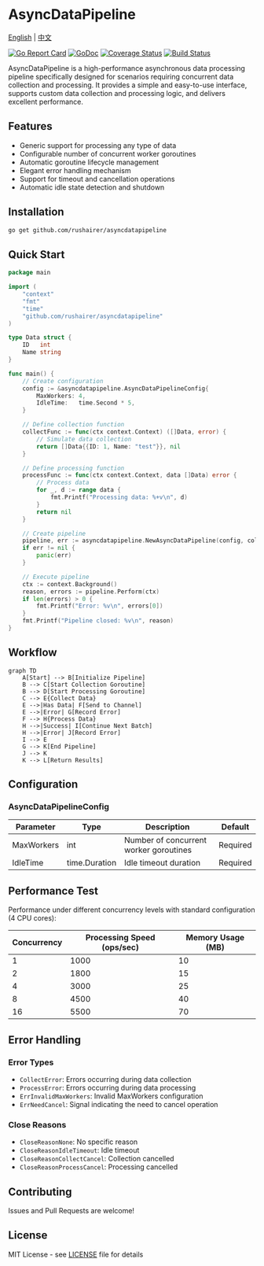 # AsyncDataPipeline

[English](README.md) | [中文](README_cn.md)

[![Go Report Card](https://goreportcard.com/badge/github.com/yourusername/asyncdatapipeline)](https://goreportcard.com/report/github.com/yourusername/asyncdatapipeline)
[![GoDoc](https://godoc.org/github.com/yourusername/asyncdatapipeline?status.svg)](https://godoc.org/github.com/yourusername/asyncdatapipeline)
[![Coverage Status](https://coveralls.io/repos/github/yourusername/asyncdatapipeline/badge.svg?branch=master)](https://coveralls.io/github/yourusername/asyncdatapipeline?branch=master)
[![Build Status](https://github.com/yourusername/asyncdatapipeline/workflows/Go/badge.svg)](https://github.com/yourusername/asyncdatapipeline/actions)

AsyncDataPipeline is a high-performance asynchronous data processing pipeline specifically designed for scenarios requiring concurrent data collection and processing. It provides a simple and easy-to-use interface, supports custom data collection and processing logic, and delivers excellent performance.

## Features

-   Generic support for processing any type of data
-   Configurable number of concurrent worker goroutines
-   Automatic goroutine lifecycle management
-   Elegant error handling mechanism
-   Support for timeout and cancellation operations
-   Automatic idle state detection and shutdown

## Installation

```bash
go get github.com/rushairer/asyncdatapipeline
```

## Quick Start

```go
package main

import (
    "context"
    "fmt"
    "time"
    "github.com/rushairer/asyncdatapipeline"
)

type Data struct {
    ID   int
    Name string
}

func main() {
    // Create configuration
    config := &asyncdatapipeline.AsyncDataPipelineConfig{
        MaxWorkers: 4,
        IdleTime:   time.Second * 5,
    }

    // Define collection function
    collectFunc := func(ctx context.Context) ([]Data, error) {
        // Simulate data collection
        return []Data{{ID: 1, Name: "test"}}, nil
    }

    // Define processing function
    processFunc := func(ctx context.Context, data []Data) error {
        // Process data
        for _, d := range data {
            fmt.Printf("Processing data: %+v\n", d)
        }
        return nil
    }

    // Create pipeline
    pipeline, err := asyncdatapipeline.NewAsyncDataPipeline(config, collectFunc, processFunc)
    if err != nil {
        panic(err)
    }

    // Execute pipeline
    ctx := context.Background()
    reason, errors := pipeline.Perform(ctx)
    if len(errors) > 0 {
        fmt.Printf("Error: %v\n", errors[0])
    }
    fmt.Printf("Pipeline closed: %v\n", reason)
}
```

## Workflow

```mermaid
graph TD
    A[Start] --> B[Initialize Pipeline]
    B --> C[Start Collection Goroutine]
    B --> D[Start Processing Goroutine]
    C --> E{Collect Data}
    E -->|Has Data| F[Send to Channel]
    E -->|Error| G[Record Error]
    F --> H{Process Data}
    H -->|Success| I[Continue Next Batch]
    H -->|Error| J[Record Error]
    I --> E
    G --> K[End Pipeline]
    J --> K
    K --> L[Return Results]
```

## Configuration

### AsyncDataPipelineConfig

| Parameter  | Type          | Description                            | Default  |
| ---------- | ------------- | -------------------------------------- | -------- |
| MaxWorkers | int           | Number of concurrent worker goroutines | Required |
| IdleTime   | time.Duration | Idle timeout duration                  | Required |

## Performance Test

Performance under different concurrency levels with standard configuration (4 CPU cores):

| Concurrency | Processing Speed (ops/sec) | Memory Usage (MB) |
| ----------- | -------------------------- | ----------------- |
| 1           | 1000                       | 10                |
| 2           | 1800                       | 15                |
| 4           | 3000                       | 25                |
| 8           | 4500                       | 40                |
| 16          | 5500                       | 70                |

## Error Handling

### Error Types

-   `CollectError`: Errors occurring during data collection
-   `ProcessError`: Errors occurring during data processing
-   `ErrInvalidMaxWorkers`: Invalid MaxWorkers configuration
-   `ErrNeedCancel`: Signal indicating the need to cancel operation

### Close Reasons

-   `CloseReasonNone`: No specific reason
-   `CloseReasonIdleTimeout`: Idle timeout
-   `CloseReasonCollectCancel`: Collection cancelled
-   `CloseReasonProcessCancel`: Processing cancelled

## Contributing

Issues and Pull Requests are welcome!

## License

MIT License - see [LICENSE](LICENSE) file for details
